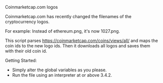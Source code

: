 Coinmarketcap.com logos

Coinmarketcap.com has recently changed the filenames of the cryptocurrency logos.

For example:
Instead of ethereum.png, it's now 1027.png.

This script parses https://coinmarketcap.com/coins/views/all/ and maps the coin ids to the new logo ids. Then it downloads all logos and saves them with their old coin id.

Getting Started:

- Simply alter the global variables as you please.
- Run the file using an interpreter at or above 3.4.2.
